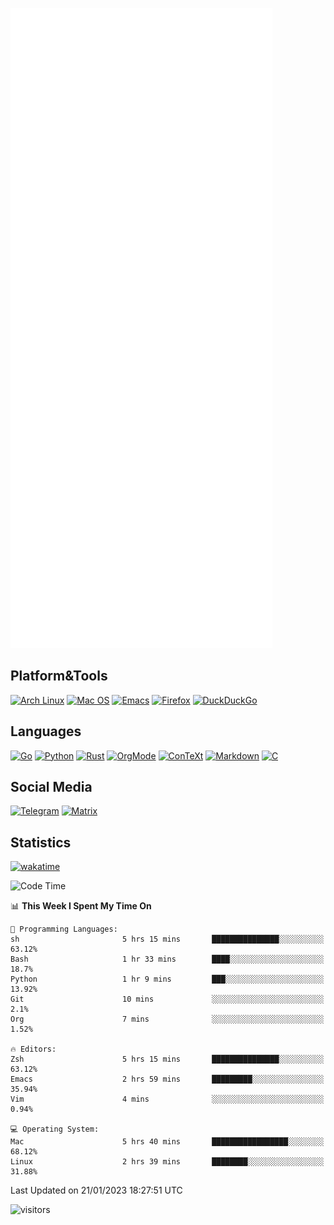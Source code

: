 ![Metrics](https://github.com/SteamedFish/SteamedFish/blob/master/github-metrics.svg)

## Platform&Tools

[![Arch Linux](https://img.shields.io/badge/ArchLinux-1793D1?logo=arch-linux&logoColor=fff&style=flat-square)](https://archlinux.org/)
[![Mac OS](https://img.shields.io/badge/MacOS-000000?style=flat-square&logo=macos&logoColor=F0F0F0)](https://www.apple.com/macos/)
[![Emacs](https://img.shields.io/badge/Emacs-%237F5AB6.svg?&style=flat-square&logo=gnu-emacs&logoColor=white)](https://www.gnu.org/software/emacs/)
[![Firefox](https://img.shields.io/badge/Firefox-FF7139?style=flat-square&logo=Firefox-Browser&logoColor=white)](https://firefox.com/)
[![DuckDuckGo](https://img.shields.io/badge/DuckDuckGo-DE5833?style=flat-square&logo=DuckDuckGo&logoColor=white)](https://duckduckgo.com/)

## Languages

[![Go](https://img.shields.io/badge/Golang-%2300ADD8.svg?style=flat-square&logo=go&logoColor=white)](https://golang.org/)
[![Python](https://img.shields.io/badge/Python-3670A0?style=flat-square&logo=python&logoColor=ffdd54)](https://www.python.org/)
[![Rust](https://img.shields.io/badge/Rust-%23000000.svg?style=flat-square&logo=rust&logoColor=white)](https://www.rust-lang.org/)
[![OrgMode](https://img.shields.io/badge/OrgMode-%23000000.svg?style=flat-square&logo=org&logoColor=white)](https://orgmode.org/)
[![ConTeXt](https://img.shields.io/badge/ConTeXt-%23008080.svg?style=flat-square&logo=latex&logoColor=white)](https://contextgarden.net/)
[![Markdown](https://img.shields.io/badge/MarkDown-%23000000.svg?style=flat-square&logo=markdown&logoColor=white)](https://daringfireball.net/projects/markdown/)
[![C](https://img.shields.io/badge/C-%2300599C.svg?style=flat-square&logo=c&logoColor=white)](https://www.iso.org/standard/74528.html)

## Social Media
[![Telegram](https://img.shields.io/badge/SteamedFish-2CA5E0?style=social&logo=telegram&logoColor=white)](https://t.me/SteamedFish)
[![Matrix](https://img.shields.io/badge/SteamedFish-2CA5E0?style=social&logo=matrix&logoColor=black)](https://matrix.to/#/@i:steamedfish.org)

## Statistics
[![wakatime](https://wakatime.com/badge/user/168280d6-fcf2-4b4f-ad3a-dc4612f35b38.svg)](https://wakatime.com/@168280d6-fcf2-4b4f-ad3a-dc4612f35b38)

<!--START_SECTION:waka-->
![Code Time](http://img.shields.io/badge/Code%20Time-2%2C258%20hrs%2029%20mins-blue)

📊 **This Week I Spent My Time On** 

```text
💬 Programming Languages: 
sh                       5 hrs 15 mins       ███████████████░░░░░░░░░░   63.12% 
Bash                     1 hr 33 mins        ████░░░░░░░░░░░░░░░░░░░░░   18.7% 
Python                   1 hr 9 mins         ███░░░░░░░░░░░░░░░░░░░░░░   13.92% 
Git                      10 mins             ░░░░░░░░░░░░░░░░░░░░░░░░░   2.1% 
Org                      7 mins              ░░░░░░░░░░░░░░░░░░░░░░░░░   1.52%

🔥 Editors: 
Zsh                      5 hrs 15 mins       ███████████████░░░░░░░░░░   63.12% 
Emacs                    2 hrs 59 mins       █████████░░░░░░░░░░░░░░░░   35.94% 
Vim                      4 mins              ░░░░░░░░░░░░░░░░░░░░░░░░░   0.94%

💻 Operating System: 
Mac                      5 hrs 40 mins       █████████████████░░░░░░░░   68.12% 
Linux                    2 hrs 39 mins       ████████░░░░░░░░░░░░░░░░░   31.88%

```


 Last Updated on 21/01/2023 18:27:51 UTC
<!--END_SECTION:waka-->

![visitors](https://visitor-badge.laobi.icu/badge?page_id=SteamedFish.SteamedFish)

